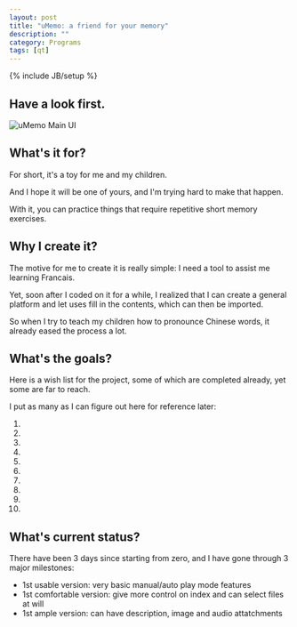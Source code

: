 ```yaml
---
layout: post
title: "uMemo: a friend for your memory"
description: ""
category: Programs
tags: [qt]
---
```

{% include JB/setup %}

## Have a look first.

![uMemo Main UI](../../../../image/uMemo-Main-UI.png)

## What's it for?

For short, it's a toy for me and my children.

And I hope it will be one of yours, and I'm trying hard to make that happen.

With it, you can practice things that require repetitive short memory exercises.

## Why I create it?

The motive for me to create it is really simple: I need a tool to assist me learning Francais.

Yet, soon after I coded on it for a while, I realized that I can create a general platform and let uses fill in the contents, which can then be imported.

So when I try to teach my children how to pronounce Chinese words, it already eased the process a lot.

## What's the goals?

Here is a wish list for the project, some of which are completed already, yet some are far to reach.

I put as many as I can figure out here for reference later:

1. 
1. 
1. 
1. 
1. 
1. 
1. 
1. 
1. 
1. 

## What's current status?

There have been 3 days since starting from zero, and I have gone through 3 major milestones:

- 1st usable version: very basic manual/auto play mode features
- 1st comfortable version: give more control on index and can select files at will
- 1st ample version: can have description, image and audio attatchments
